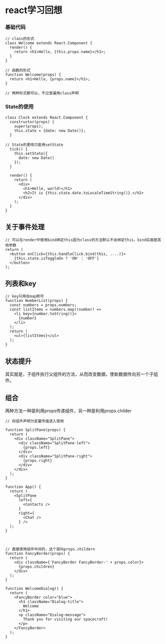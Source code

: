# react学习回想

### 基础代码
	// class的形式
	class Welcome extends React.Component {
	  render() {
	    return <h1>Hello, {this.props.name}</h1>;
	  }
	}
	
	// 函数的形式
	function Welcome(props) {
	  return <h1>Hello, {props.name}</h1>;
	}

	// 两种形式都可以，不过普遍用class声明

### State的使用

	class Clock extends React.Component {
	  constructor(props) {
	    super(props);
	    this.state = {date: new Date()};
	  }

	// State的更改只能用setState
	  tick() {
	    this.setState({
	      date: new Date()
	    });
	  }
	
	  render() {
	    return (
	      <div>
	        <h1>Hello, world!</h1>
	        <h2>It is {this.state.date.toLocaleTimeString()}.</h2>
	      </div>
	    );
	  }
	}
	


## 关于事件处理

	// 可以在render中使用bind绑定this因为class的方法默认不会绑定this，bind后面是其他参数
    return (
      <button onClick={this.handleClick.bind(this, ....)}>
        {this.state.isToggleOn ? 'ON' : 'OFF'}
      </button>
    );


## 列表和key

	// key只用在map即可
	function NumberList(props) {
	  const numbers = props.numbers;
	  const listItems = numbers.map((number) =>
	    <li key={number.toString()}>
	      {number}
	    </li>
	  );
	  return (
	    <ul>{listItems}</ul>
	  );
	}

## 状态提升

其实就是，子组件执行父组件的方法，从而改变数据，使新数据传向另一个子组件。




## 组合

两种方法一种是利用props传递组件，另一种是利用props.childer

	// 将组件声明为变量传值进入使用

	function SplitPane(props) {
	  return (
	    <div className="SplitPane">
	      <div className="SplitPane-left">
	        {props.left}
	      </div>
	      <div className="SplitPane-right">
	        {props.right}
	      </div>
	    </div>
	  );
	}
	
	function App() {
	  return (
	    <SplitPane
	      left={
	        <Contacts />
	      }
	      right={
	        <Chat />
	      } />
	  );
	}



	// 直接使用组件中间的，这个就叫props.childern
	function FancyBorder(props) {
	  return (
	    <div className={'FancyBorder FancyBorder-' + props.color}>
	      {props.children}
	    </div>
	  );
	}
	
	function WelcomeDialog() {
	  return (
	    <FancyBorder color="blue">
	      <h1 className="Dialog-title">
	        Welcome
	      </h1>
	      <p className="Dialog-message">
	        Thank you for visiting our spacecraft!
	      </p>
	    </FancyBorder>
	  );
	}

